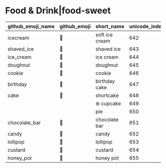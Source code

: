 # Food & Drink|food-sweet

|github_emoji_name|github_emoji|short_name|unicode_index|
|---|---|---|---|
|icecream|:icecream:|soft ice cream|642|
|shaved_ice|:shaved_ice:|shaved ice|643|
|ice_cream|:ice_cream:|ice cream|644|
|doughnut|:doughnut:|doughnut|645|
|cookie|:cookie:|cookie|646|
|birthday|:birthday:|birthday cake|647|
|cake|:cake:|shortcake|648|
|||⊛ cupcake|649|
|||pie|650|
|chocolate_bar|:chocolate_bar:|chocolate bar|651|
|candy|:candy:|candy|652|
|lollipop|:lollipop:|lollipop|653|
|custard|:custard:|custard|654|
|honey_pot|:honey_pot:|honey pot|655|
